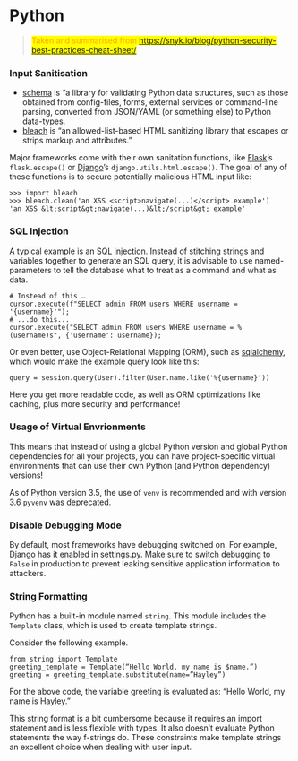 # Python

> <mark style="color:orange;">Taken and summarised from https://snyk.io/blog/python-security-best-practices-cheat-sheet/</mark>

### Input Sanitisation

* [schema](https://pypi.org/project/schema/) is “a library for validating Python data structures, such as those obtained from config-files, forms, external services or command-line parsing, converted from JSON/YAML (or something else) to Python data-types.
* [bleach](https://pypi.org/project/bleach/) is “an allowed-list-based HTML sanitizing library that escapes or strips markup and attributes.”&#x20;

Major frameworks come with their own sanitation functions, like [Flask](https://flask.palletsprojects.com/en/2.0.x/api/?highlight=escape#flask.escape)’s `flask.escape()` or [Django](https://docs.djangoproject.com/en/2.0/\_modules/django/utils/html/)’s `django.utils.html.escape()`. The goal of any of these functions is to secure potentially malicious HTML input like:

```
>>> import bleach
>>> bleach.clean('an XSS <script>navigate(...)</script> example')
'an XSS &lt;script&gt;navigate(...)&lt;/script&gt; example'
```

### SQL Injection&#x20;

A typical example is an [SQL injection](https://snyk.io/learn/sql-injection/). Instead of stitching strings and variables together to generate an SQL query, it is advisable to use named-parameters to tell the database what to treat as a command and what as data.&#x20;

```
# Instead of this …
cursor.execute(f"SELECT admin FROM users WHERE username = '{username}'");
# ...do this...
cursor.execute("SELECT admin FROM users WHERE username = %(username)s", {'username': username}); 
```

Or even better, use Object-Relational Mapping (ORM), such as [sqlalchemy](https://www.sqlalchemy.org/), which would make the example query look like this:

```
query = session.query(User).filter(User.name.like('%{username}'))
```

Here you get more readable code, as well as ORM optimizations like caching, plus more security and performance!

### Usage of Virtual Envrionments

This means that instead of using a global Python version and global Python dependencies for all your projects, you can have project-specific virtual environments that can use their own Python (and Python dependency) versions!

As of Python version 3.5, the use of `venv` is recommended and with version 3.6 `pyvenv` was deprecated.

### Disable Debugging Mode

By default, most frameworks have debugging switched on. For example, Django has it enabled in settings.py. Make sure to switch debugging to `False` in production to prevent leaking sensitive application information to attackers.

### String Formatting

Python has a built-in module named `string`. This module includes the `Template` class, which is used to create template strings.

Consider the following example.

```
from string import Template
greeting_template = Template(“Hello World, my name is $name.”)
greeting = greeting_template.substitute(name=”Hayley”)
```

For the above code, the variable greeting is evaluated as: “Hello World, my name is Hayley.”

This string format is a bit cumbersome because it requires an import statement and is less flexible with types. It also doesn’t evaluate Python statements the way f-strings do. These constraints make template strings an excellent choice when dealing with user input.
